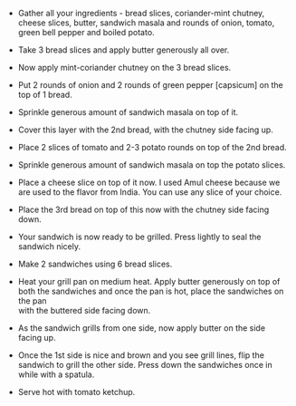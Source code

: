  - Gather all your ingredients - bread slices, coriander-mint chutney, cheese slices, butter, sandwich masala and rounds of onion, tomato, green bell 
    pepper and boiled potato.
 - Take 3 bread slices and apply butter generously all over.
 - Now apply mint-coriander chutney on the 3 bread slices.
 - Put 2 rounds of onion and 2 rounds of green pepper [capsicum] on the top of 1 bread.
 - Sprinkle generous amount of sandwich masala on top of it.
 - Cover this layer with the 2nd bread, with the chutney side facing up.
 - Place 2 slices of tomato and 2-3 potato rounds on top of the 2nd bread.
 - Sprinkle generous amount of sandwich masala on top the potato slices.
 - Place a cheese slice on top of it now. I used Amul cheese because we are used to the flavor from India. You can use any slice of your choice.
 - Place the 3rd bread on top of this now with the chutney side facing down.
 - Your sandwich is now ready to be grilled. Press lightly to seal the sandwich nicely.
 - Make 2 sandwiches using 6 bread slices.
 - Heat your grill pan on medium heat. Apply butter generously on top of both the sandwiches and once the pan is hot, place the sandwiches on the pan     
    with the buttered side facing down.
 - As the sandwich grills from one side, now apply butter on the side facing up.
 - Once the 1st side is nice and brown and you see grill lines, flip the sandwich to grill the other side. Press down the sandwiches once in while with a 
    spatula.

 - Serve hot with tomato ketchup.

